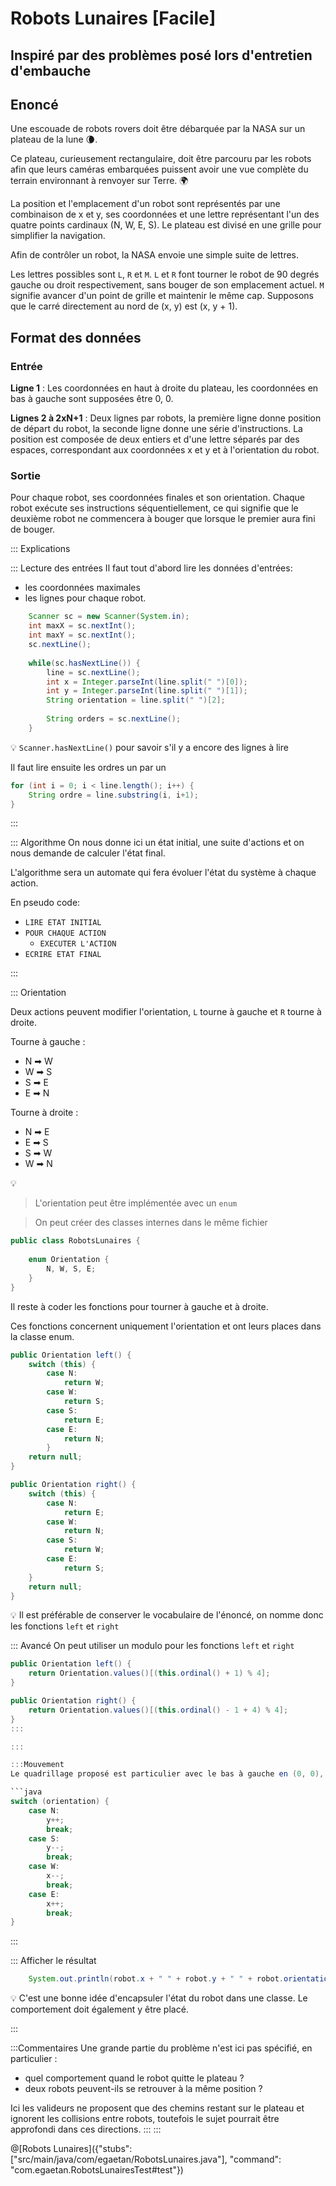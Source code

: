 # Robots Lunaires [Facile]

## Inspiré par des problèmes posé lors d'entretien d'embauche

## Enoncé

Une escouade de robots rovers doit être débarquée par la NASA sur un plateau de la lune 🌘.

Ce plateau, curieusement rectangulaire, doit être parcouru par les robots afin que leurs caméras embarquées puissent avoir une vue complète du terrain environnant à renvoyer sur Terre. 🌍

La position et l'emplacement d'un robot sont représentés par une combinaison de x et y, ses coordonnées et une lettre représentant l'un des quatre points cardinaux (N, W, E, S). Le plateau est divisé en une grille pour simplifier la navigation.

Afin de contrôler un robot, la NASA envoie une simple suite de lettres. 

Les lettres possibles sont `L`, `R` et `M`. `L` et `R` font tourner le robot de 90 degrés gauche ou droit respectivement, sans bouger de son emplacement actuel. `M` signifie avancer d'un point de grille et maintenir le même cap.
Supposons que le carré directement au nord de (x, y) est (x, y + 1).

## Format des données

### Entrée

**Ligne 1** : Les coordonnées en haut à droite du plateau, les coordonnées en bas à gauche sont supposées être 0, 0.

**Lignes 2 à 2xN+1** : Deux lignes par robots, la première ligne donne position de départ du robot, la seconde ligne donne une série d'instructions. 
La position est composée de deux entiers et d'une lettre séparés par des espaces, correspondant aux coordonnées x et y et à l'orientation du robot.

### Sortie
Pour chaque robot, ses coordonnées finales et son orientation. Chaque robot exécute ses instructions séquentiellement, ce qui signifie que le deuxième robot ne commencera à bouger que lorsque le premier aura fini de bouger.


::: Explications

::: Lecture des entrées
Il faut tout d'abord lire les données d'entrées:
+ les coordonnées maximales
+ les lignes pour chaque robot.

``` java
	Scanner sc = new Scanner(System.in);
	int maxX = sc.nextInt();
	int maxY = sc.nextInt();
	sc.nextLine();
	
	while(sc.hasNextLine()) {
		line = sc.nextLine();
		int x = Integer.parseInt(line.split(" ")[0]);
		int y = Integer.parseInt(line.split(" ")[1]);
		String orientation = line.split(" ")[2];
		
		String orders = sc.nextLine();
	}
```

💡 `Scanner.hasNextLine()` pour savoir s'il y a encore des lignes à lire


Il faut lire ensuite les ordres un par un
```java
for (int i = 0; i < line.length(); i++) {
	String ordre = line.substring(i, i+1);
}
```
:::



::: Algorithme
On nous donne ici un état initial, une suite d'actions et on nous demande de calculer l'état final.

L'algorithme sera un automate qui fera évoluer l'état du système à chaque action.

En pseudo code:
+ `LIRE ETAT INITIAL`
+ `POUR CHAQUE ACTION`
  + `EXECUTER L'ACTION`
+ `ECRIRE ETAT FINAL`


:::

::: Orientation

Deux actions peuvent modifier l'orientation, `L` tourne à gauche et `R` tourne à droite.

Tourne à gauche :
+ N ➡  W
+ W ➡  S
+ S ➡  E
+ E ➡  N


Tourne à droite :
+ N ➡  E
+ E ➡  S
+ S ➡  W
+ W ➡  N

💡 
> L'orientation peut être implémentée avec un `enum`

> On peut créer des classes internes dans le même fichier

```java
public class RobotsLunaires {
	
	enum Orientation {
		N, W, S, E;
	}
}
```

Il reste à coder les fonctions pour tourner à gauche et à droite.

Ces fonctions concernent uniquement l'orientation et ont leurs places dans la classe enum.

```java
public Orientation left() {
	switch (this) {
		case N:
			return W;
		case W:
			return S;
		case S:
			return E;
		case E:
			return N;
		}
	return null;
}
```

```java
public Orientation right() {
	switch (this) {
		case N:
			return E;
		case W:
			return N;
		case S:
			return W;
		case E:
			return S;
	}
	return null;
}
```

💡 Il est préférable de conserver le vocabulaire de l'énoncé, on nomme donc les fonctions `left` et `right`

::: Avancé
On peut utiliser un modulo pour les fonctions `left` et `right`

```java
public Orientation left() {
    return Orientation.values()[(this.ordinal() + 1) % 4];
}

public Orientation right() {
    return Orientation.values()[(this.ordinal() - 1 + 4) % 4];
}
:::

:::

:::Mouvement
Le quadrillage proposé est particulier avec le bas à gauche en (0, 0), sinon rien de compliqué

```java
switch (orientation) {
	case N:
		y++;
		break;
	case S:
		y--;
		break;
	case W:
		x--;
		break;
	case E:
		x++;
		break;
}
```
:::

::: Afficher le résultat

``` java
	System.out.println(robot.x + " " + robot.y + " " + robot.orientation);
```

💡  C'est une bonne idée d'encapsuler l'état du robot dans une classe. Le comportement doit également y être placé.

:::

:::Commentaires
Une grande partie du problème n'est ici pas spécifié, en particulier :
+ quel comportement quand le robot quitte le plateau ?
+ deux robots peuvent-ils se retrouver à la même position ?
 
Ici les valideurs ne proposent que des chemins restant sur le plateau et ignorent les collisions entre robots, toutefois le sujet pourrait être approfondi dans ces directions.
:::
:::


@[Robots Lunaires]({"stubs": ["src/main/java/com/egaetan/RobotsLunaires.java"], "command": "com.egaetan.RobotsLunairesTest#test"})
